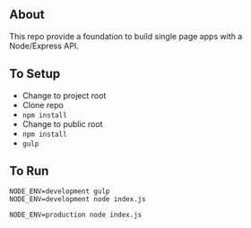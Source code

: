 ## About
This repo provide a foundation to build single page apps with a Node/Express API.

## To Setup

* Change to project root
* Clone repo
* `npm install`
* Change to public root
* `npm install`
* `gulp`

## To Run
```
NODE_ENV=development gulp
NODE_ENV=development node index.js

NODE_ENV=production node index.js
```